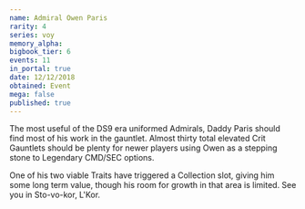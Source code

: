 ```yaml
---
name: Admiral Owen Paris
rarity: 4
series: voy
memory_alpha:
bigbook_tier: 6
events: 11
in_portal: true
date: 12/12/2018
obtained: Event
mega: false
published: true
---
```


The most useful of the DS9 era uniformed Admirals, Daddy Paris should find most of his work in the gauntlet. Almost thirty total elevated Crit Gauntlets should be plenty for newer players using Owen as a stepping stone to Legendary CMD/SEC options.

One of his two viable Traits have triggered a Collection slot, giving him some long term value, though his room for growth in that area is limited. See you in Sto-vo-kor, L'Kor.

